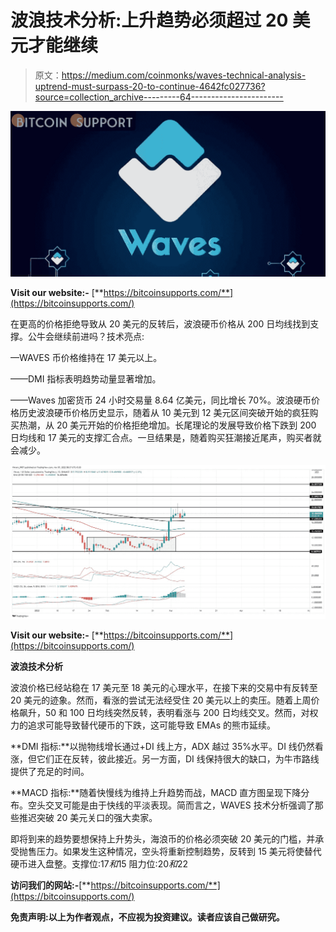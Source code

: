 # 波浪技术分析:上升趋势必须超过 20 美元才能继续

> 原文：<https://medium.com/coinmonks/waves-technical-analysis-uptrend-must-surpass-20-to-continue-4642fc027736?source=collection_archive---------64----------------------->

![](img/2d1e55db90313265f6a964019c30c850.png)

**Visit our website:-** [**https://bitcoinsupports.com/**](https://bitcoinsupports.com/)

在更高的价格拒绝导致从 20 美元的反转后，波浪硬币价格从 200 日均线找到支撑。公牛会继续前进吗？技术亮点:

—WAVES 币价格维持在 17 美元以上。

——DMI 指标表明趋势动量显著增加。

——Waves 加密货币 24 小时交易量 8.64 亿美元，同比增长 70%。波浪硬币价格历史波浪硬币价格历史显示，随着从 10 美元到 12 美元区间突破开始的疯狂购买热潮，从 20 美元开始的价格拒绝增加。长尾理论的发展导致价格下跌到 200 日均线和 17 美元的支撑汇合点。一旦结果是，随着购买狂潮接近尾声，购买者就会减少。

![](img/d23b1a9352c1b5de4dbe26acf7f52ba3.png)

**Visit our website:-** [**https://bitcoinsupports.com/**](https://bitcoinsupports.com/)

**波浪技术分析**

波浪价格已经站稳在 17 美元至 18 美元的心理水平，在接下来的交易中有反转至 20 美元的迹象。然而，看涨的尝试无法经受住 20 美元以上的卖压。随着上周价格飙升，50 和 100 日均线突然反转，表明看涨与 200 日均线交叉。然而，对权力的追求可能导致替代硬币的下跌，这可能导致 EMAs 的熊市延续。

**DMI 指标:**以抛物线增长通过+DI 线上方，ADX 越过 35%水平。DI 线仍然看涨，但它们正在反转，彼此接近。另一方面，DI 线保持很大的缺口，为牛市路线提供了充足的时间。

**MACD 指标:**随着快慢线为维持上升趋势而战，MACD 直方图呈现下降分布。空头交叉可能是由于快线的平淡表现。简而言之，WAVES 技术分析强调了那些推迟突破 20 美元关口的强大卖家。

即将到来的趋势要想保持上升势头，海浪币的价格必须突破 20 美元的门槛，并承受抛售压力。如果发生这种情况，空头将重新控制趋势，反转到 15 美元将使替代硬币进入盘整。支撑位:$17 和$15 阻力位:$20 和$22

**访问我们的网站:-**[**https://bitcoinsupports.com/**](https://bitcoinsupports.com/)

**免责声明:以上为作者观点，不应视为投资建议。读者应该自己做研究。**